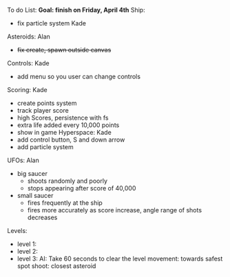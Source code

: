 To do List:
**Goal: finish on Friday, April 4th**
Ship:
  * fix particle system Kade

Asteroids: Alan
  * ~~fix create, spawn outside canvas~~

Controls: Kade
  * add menu so you user can change controls

Scoring: Kade
  * create points system
  * track player score
  * high Scores, persistence with fs
  * extra life added every 10,000 points
  * show in game
Hyperspace: Kade
  * add control button, S and down arrow
  * add particle system

UFOs: Alan
  * big saucer
    * shoots randomly and poorly
    * stops appearing after score of 40,000
  * small saucer
    * fires frequently at the ship
    * fires more accurately as score increase, angle range of shots decreases

Levels:
  * level 1:
  * level 2:
  * level 3:
AI:
  Take 60 seconds to clear the level
  movement: towards safest spot
  shoot: closest asteroid
